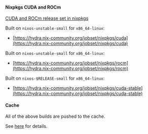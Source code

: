 #### Nixpkgs CUDA and ROCm

[CUDA and ROCm release set in nixpkgs](https://github.com/NixOS/nixpkgs/blob/master/pkgs/top-level/release-cuda.nix)

Built on `nixos-unstable-small` for `x86_64-linux`:

- [https://hydra.nix-community.org/jobset/nixpkgs/cuda](https://hydra.nix-community.org/jobset/nixpkgs/cuda)

Built on `nixos-unstable-small` for `x86_64-linux`:

- [https://hydra.nix-community.org/jobset/nixpkgs/rocm](https://hydra.nix-community.org/jobset/nixpkgs/rocm)

Built on `nixos-$RELEASE-small` for `x86_64-linux`:

- [https://hydra.nix-community.org/jobset/nixpkgs/cuda-stable](https://hydra.nix-community.org/jobset/nixpkgs/cuda-stable)

#### Cache

All of the above builds are pushed to the cache.

See [here](./cache.md) for details.
